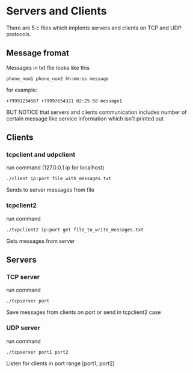 # Servers and Clients
There are 5 c files which implents servers and clients on TCP and UDP protocols.
## Message fromat
Messages in txt file looks like this
```
phone_num1 phone_num2 hh:mm:ss message
```
for example:
```
+79991234567 +79997654321 02:25:58 message1
```
BUT NOTICE that servers and clients communication includes number of certain message like service information which isn't printed out

## Clients
### tcpclient and udpclient
run command (127.0.0.1 ip for localhost)
```
./client ip:port file_with_messages.txt
```
Sends to server messages from file
### tcpclient2
run command 
```
./tcpclient2 ip:port get file_to_write_messages.txt
```
Gets messages from server
## Servers
### TCP server
run command
```
./tcpserver port
```
Save messages from clients on port or send in tcpclient2 case
### UDP server
run command
```
./tcpserver port1 port2
```
Listen for clients in port range [port1; port2]
